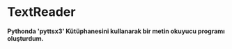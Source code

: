 # TextReader

**Pythonda 'pyttsx3' Kütüphanesini kullanarak bir metin okuyucu programı oluşturdum.**
  

  
